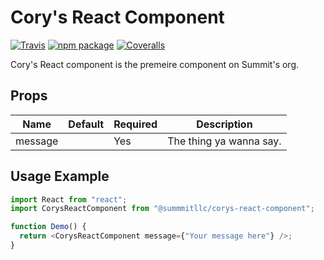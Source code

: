 # Cory's React Component

[![Travis][build-badge]][build]
[![npm package][npm-badge]][npm]
[![Coveralls][coveralls-badge]][coveralls]

Cory's React component is the premeire component on Summit's org.

## Props

| Name    | Default | Required | Description             |
| ------- | ------- | -------- | ----------------------- |
| message |         | Yes      | The thing ya wanna say. |

## Usage Example

```js
import React from "react";
import CorysReactComponent from "@summmitllc/corys-react-component";

function Demo() {
  return <CorysReactComponent message={"Your message here"} />;
}
```

[build-badge]: https://img.shields.io/travis/user/repo/master.png?style=flat-square
[build]: https://travis-ci.org/user/repo
[npm-badge]: https://img.shields.io/npm/v/npm-package.png?style=flat-square
[npm]: https://www.npmjs.org/package/npm-package
[coveralls-badge]: https://img.shields.io/coveralls/user/repo/master.png?style=flat-square
[coveralls]: https://coveralls.io/github/user/repo
